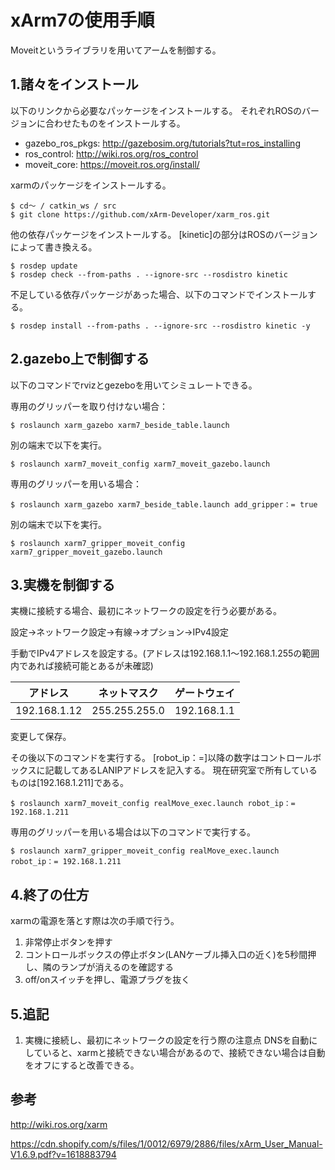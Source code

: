 # xArm7の使用手順

Moveitというライブラリを用いてアームを制御する。


## 1.諸々をインストール

以下のリンクから必要なパッケージをインストールする。
それぞれROSのバージョンに合わせたものをインストールする。

- gazebo_ros_pkgs: http://gazebosim.org/tutorials?tut=ros_installing 
- ros_control: http://wiki.ros.org/ros_control
- moveit_core: https://moveit.ros.org/install/

xarmのパッケージをインストールする。

```
$ cd〜 / catkin_ws / src
$ git clone https://github.com/xArm-Developer/xarm_ros.git
```

他の依存パッケージをインストールする。
[kinetic]の部分はROSのバージョンによって書き換える。

```
$ rosdep update
$ rosdep check --from-paths . --ignore-src --rosdistro kinetic
```

不足している依存パッケージがあった場合、以下のコマンドでインストールする。

```
$ rosdep install --from-paths . --ignore-src --rosdistro kinetic -y
```


## 2.gazebo上で制御する

以下のコマンドでrvizとgezeboを用いてシミュレートできる。

専用のグリッパーを取り付けない場合：
```
$ roslaunch xarm_gazebo xarm7_beside_table.launch
```
別の端末で以下を実行。
```
$ roslaunch xarm7_moveit_config xarm7_moveit_gazebo.launch
```

専用のグリッパーを用いる場合：
```
$ roslaunch xarm_gazebo xarm7_beside_table.launch add_gripper：= true
```
別の端末で以下を実行。
```
$ roslaunch xarm7_gripper_moveit_config xarm7_gripper_moveit_gazebo.launch
```


## 3.実機を制御する

実機に接続する場合、最初にネットワークの設定を行う必要がある。

設定→ネットワーク設定→有線→オプション→IPv4設定

手動でIPv4アドレスを設定する。(アドレスは192.168.1.1〜192.168.1.255の範囲内であれば接続可能とあるが未確認)

| アドレス | ネットマスク | ゲートウェイ |
|:-:|:-:|:-:|
| 192.168.1.12 | 255.255.255.0 | 192.168.1.1 |

変更して保存。

その後以下のコマンドを実行する。
[robot_ip：=]以降の数字はコントロールボックスに記載してあるLANIPアドレスを記入する。
現在研究室で所有しているものは[192.168.1.211]である。

```
$ roslaunch xarm7_moveit_config realMove_exec.launch robot_ip：= 192.168.1.211
```

専用のグリッパーを用いる場合は以下のコマンドで実行する。

```
$ roslaunch xarm7_gripper_moveit_config realMove_exec.launch robot_ip：= 192.168.1.211
```


## 4.終了の仕方

xarmの電源を落とす際は次の手順で行う。

1. 非常停止ボタンを押す
2. コントロールボックスの停止ボタン(LANケーブル挿入口の近く)を5秒間押し、隣のランプが消えるのを確認する
3. off/onスイッチを押し、電源プラグを抜く

## 5.追記
1. 実機に接続し、最初にネットワークの設定を行う際の注意点
DNSを自動にしていると、xarmと接続できない場合があるので、接続できない場合は自動をオフにすると改善できる。

## 参考

http://wiki.ros.org/xarm

https://cdn.shopify.com/s/files/1/0012/6979/2886/files/xArm_User_Manual-V1.6.9.pdf?v=1618883794
